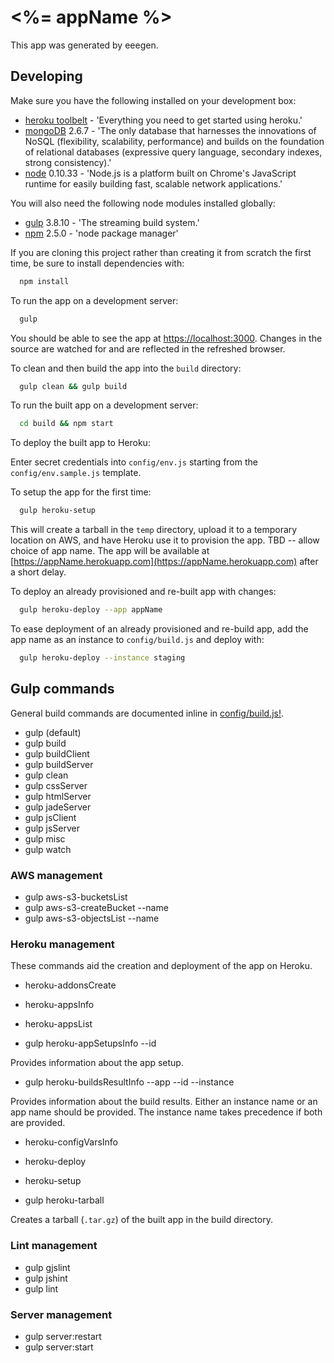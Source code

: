 # <%= appName %>

This app was generated by eeegen.

## Developing

Make sure you have the following installed on your development box:

- [heroku toolbelt](https://toolbelt.heroku.com/) - 'Everything you need to get started using heroku.'
- [mongoDB](http://www.mongodb.org/) 2.6.7 - 'The only database that harnesses the innovations of NoSQL (flexibility, scalability, performance) and builds on the foundation of relational databases (expressive query language, secondary indexes, strong consistency).'
- [node](http://nodejs.org/) 0.10.33 - 'Node.js is a platform built on Chrome's JavaScript runtime for easily building fast, scalable network applications.'

You will also need the following node modules installed globally:

- [gulp](http://gulpjs.com/) 3.8.10 - 'The streaming build system.'
- [npm](https://npmjs.org/doc/) 2.5.0 - 'node package manager'

If you are cloning this project rather than creating it from scratch the first time, be sure to install dependencies with:

```bash
  npm install
```

To run the app on a development server:

```bash
  gulp
```

You should be able to see the app at [https://localhost:3000](https://localhost:3000).  Changes in the source are watched for and are reflected in the refreshed browser.

To clean and then build the app into the `build` directory:

```bash
  gulp clean && gulp build
```

To run the built app on a development server:

```bash
  cd build && npm start
```

To deploy the built app to Heroku:

Enter secret credentials into `config/env.js` starting from the `config/env.sample.js` template.

To setup the app for the first time:

```bash
  gulp heroku-setup
```

This will create a tarball in the `temp` directory, upload it to a temporary location on AWS, and have Heroku use it to provision the app.  TBD -- allow choice of app name.  The app will be available at [https://appName.herokuapp.com](https://appName.herokuapp.com) after a short delay.

To deploy an already provisioned and re-built app with changes:

```bash
  gulp heroku-deploy --app appName
```

To ease deployment of an already provisioned and re-build app, add the app name as an instance to `config/build.js` and deploy with:

```bash
  gulp heroku-deploy --instance staging
```

## Gulp commands

General build commands are documented inline in [config/build.js!](config/build.js).

- gulp (default)
- gulp build
- gulp buildClient
- gulp buildServer
- gulp clean
- gulp cssServer
- gulp htmlServer
- gulp jadeServer
- gulp jsClient
- gulp jsServer
- gulp misc
- gulp watch

### AWS management

- gulp aws-s3-bucketsList
- gulp aws-s3-createBucket --name <bucketName>
- gulp aws-s3-objectsList --name <bucketName>

### Heroku management

These commands aid the creation and deployment of the app on Heroku.

- heroku-addonsCreate

- heroku-appsInfo

- heroku-appsList

- gulp heroku-appSetupsInfo --id <appSetupId>

Provides information about the app setup.

- gulp heroku-buildsResultInfo --app <appName> --id <buildId> --instance <instanceName>

Provides information about the build results.  Either an instance name or an app name should be provided.  The instance name takes precedence if both are provided.

- heroku-configVarsInfo

- heroku-deploy

- heroku-setup

- gulp heroku-tarball

Creates a tarball (`.tar.gz`) of the built app in the build directory.

### Lint management

- gulp gjslint
- gulp jshint
- gulp lint

### Server management

- gulp server:restart
- gulp server:start
